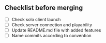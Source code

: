 ## Checklist before merging

- [ ] Check solo client launch
- [ ] Check server connection and playability
- [ ] Update README.md file with added features
- [ ] Name commits according to convention